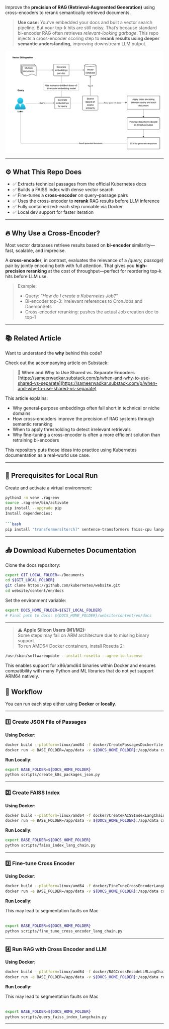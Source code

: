 Improve the **precision of RAG (Retrieval-Augmented Generation)** using cross-encoders to rerank semantically retrieved documents.

> **Use case:** You’ve embedded your docs and built a vector search pipeline. But your top-k hits are still noisy. That’s because standard bi-encoder RAG often retrieves *relevant-looking garbage*. This repo injects a cross-encoder scoring step to **rerank results using deeper semantic understanding**, improving downstream LLM output.

![Using Cross Encoders to refine ranking on retrieved results](./assets/cross-encoder.png)

---

## ⚙️ What This Repo Does

- ✅ Extracts technical passages from the official Kubernetes docs  
- ✅ Builds a FAISS index with dense vector search  
- ✅ Fine-tunes a **cross-encoder** on query–passage pairs  
- ✅ Uses the cross-encoder to **rerank** RAG results before LLM inference  
- ✅ Fully containerized: each step runnable via Docker  
- ✅ Local dev support for faster iteration

---

## 🔥 Why Use a Cross-Encoder?

Most vector databases retrieve results based on **bi-encoder** similarity—fast, scalable, and imprecise.

A **cross-encoder**, in contrast, evaluates the relevance of a *(query, passage)* pair by jointly encoding both with full attention. That gives you **high-precision reranking** at the cost of throughput—perfect for reordering top-k hits before LLM use.

> Example:
> - Query: *"How do I create a Kubernetes Job?"*
> - Bi-encoder top-3: irrelevant references to CronJobs and DaemonSets
> - Cross-encoder reranking: pushes the actual Job creation doc to top-1

---
## 📚 Related Article

Want to understand the **why** behind this code?

Check out the accompanying article on Substack:

> **🧠 When and Why to Use Shared vs. Separate Encoders**  
> [https://sameerwadkar.substack.com/p/when-and-why-to-use-shared-vs-separate](https://sameerwadkar.substack.com/p/when-and-why-to-use-shared-vs-separate)

This article explains:
- Why general-purpose embeddings often fall short in technical or niche domains  
- How cross-encoders improve the precision of RAG systems through semantic reranking  
- When to apply thresholding to detect irrelevant retrievals  
- Why fine-tuning a cross-encoder is often a more efficient solution than retraining bi-encoders

This repository puts those ideas into practice using Kubernetes documentation as a real-world use case.

---

## 🧪 Prerequisites for Local Run

Create and activate a virtual environment:

```bash
python3 -m venv .rag-env
source .rag-env/bin/activate
pip install --upgrade pip
Install dependencies:

```bash
pip install "transformers[torch]" sentence-transformers faiss-cpu langchain langchain-community
```

---

## 📥 Download Kubernetes Documentation

Clone the docs repository:

```bash
export GIT_LOCAL_FOLDER=~/Documents
cd ${GIT_LOCAL_FOLDER}
git clone https://github.com/kubernetes/website.git
cd website/content/en/docs
```

Set the environment variable:

```bash
export DOCS_HOME_FOLDER=${GIT_LOCAL_FOLDER}
# Final path to docs: ${DOCS_HOME_FOLDER}/website/content/en/docs
```

---

> ⚠️ **Apple Silicon Users (M1/M2):**  
> Some steps may fail on ARM architecture due to missing binary support.  
> To run AMD64 Docker containers, install Rosetta 2:

```bash
/usr/sbin/softwareupdate --install-rosetta --agree-to-license
```

This enables support for x86/amd64 binaries within Docker and ensures compatibility with many Python and ML libraries that do not yet support ARM64 natively.



## 🔨 Workflow

You can run each step either using **Docker** or **locally**.

---

### 1️⃣ Create JSON File of Passages

**Using Docker:**

```bash
docker build --platform=linux/amd64 -f docker/CreatePassagesDockerfile -t createpassages .
docker run -e BASE_FOLDER=/app/data -v ${DOCS_HOME_FOLDER}:/app/data createpassages
```

**Run Locally:**

```bash
export BASE_FOLDER=${DOCS_HOME_FOLDER}
python scripts/create_k8s_packages_json.py
```

---

### 2️⃣ Create FAISS Index

**Using Docker:**

```bash
docker build --platform=linux/amd64 -f docker/CreateFAISSIndexLangChainDockerfile -t createfaissindexlc .
docker run -e BASE_FOLDER=/app/data -v ${DOCS_HOME_FOLDER}:/app/data createfaissindexlc
```

**Run Locally:**

```bash
export BASE_FOLDER=${DOCS_HOME_FOLDER}
python scripts/faiss_index_lang_chain.py
```

---

### 3️⃣ Fine-tune Cross Encoder

**Using Docker:**

```bash
docker build --platform=linux/amd64 -f docker/FineTuneCrossEncoderLangChainDockerfile -t cross-encoder-tuning-runner-lc .
docker run -e BASE_FOLDER=/app/data -v ${DOCS_HOME_FOLDER}:/app/data cross-encoder-tuning-runner-lc
```

**Run Locally:**

This may lead to segmentation faults on Mac
```bash

export BASE_FOLDER=${DOCS_HOME_FOLDER}
python scripts/fine_tune_cross_encoder_lang_chain.py
```

---

### 4️⃣ Run RAG with Cross Encoder and LLM

**Using Docker:**

```bash
docker build --platform=linux/amd64 -f docker/RAGCrossEncodeLLMLangChainDockerfile -t rag-runner-lc .
docker run -e BASE_FOLDER=/app/data -v ${DOCS_HOME_FOLDER}:/app/data rag-runner-lc
```


**Run Locally:**

This may lead to segmentation faults on Mac

```bash

export BASE_FOLDER=${DOCS_HOME_FOLDER}
python scripts/query_faiss_index_langchain.py
```

---
